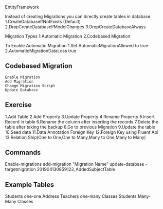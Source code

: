 EntityFramework

Instead of creating Migrations you can directly create tables in database
	1.CreateDatabaseIfNotExists  (Default)
	2.DropCreateDatabaseIfModelChanges
	3.DropCreateDatabaseAlways

Migration Types
	1.Automatic Migration
	2.Codebased Migration

To Enable Automatic Migration
	 1.Set AutomaticMigrationAllowed  to true
	 2.AutomaticMigrationDataLoss true


Codebased Migration
----------------------
	Enable Migration
	Add Migration
	Change Migration Script
	Update Database

Exercise
---------------------
1.Add Table
2.Add Property
3.Update Property
4.Rename Property
5.Insert Record in table
6.Rename the column after inserting the records
7.Delete the table after taking the backup
8.Go to previous Migration
9.Update the table
10.Seed data
11.Data Annotation Foreign Key
12.Foreign Key using Fluent Api
13.Relation Ship(One to One,One to Many,Many to One,Many to Many)

Commands
-------------------------------------
Enable-migrations
add-migration "Migration Name"
update-database -targetmigration 201904130859123_AddedSubjectTable

Example Tables
-----------------------------
Students  one-one Address
Teachers one-many Classes
Students Many-Many Classes